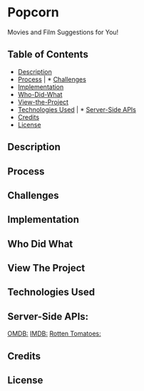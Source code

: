 # Popcorn
Movies and Film Suggestions for You!

## Table of Contents

* [Description](#Description)
* [Process](#Process) | * [Challenges](#Challenges)
* [Implementation](#Implementation)
* [Who-Did-What](#Who-Did-What)
* [View-the-Project](#View-The-Project)
* [Technologies Used](#Technologies-Used) | * [Server-Side APIs](#Server-Side-APIs)
* [Credits](Credits)
* [License](License)

## Description
## Process
## Challenges
## Implementation
## Who Did What
## View The Project
## Technologies Used

## Server-Side APIs:
[OMDB:](https://www.omdbapi.com/)
[IMDB:](https://imdb-api.com)
[Rotten Tomatoes:](https://developer.fandango.com/rotten_tomatoes)

## Credits
## License
